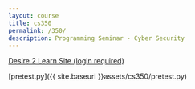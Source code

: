 ```yaml
---
layout: course
title: cs350
permalink: /350/
description: Programming Seminar - Cyber Security
---
```


[Desire 2 Learn Site (login required)](https://nmhu.desire2learn.com/d2l/home/28410)

[pretest.py]({{ site.baseurl }}assets/cs350/pretest.py)
